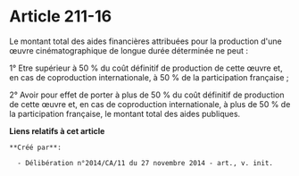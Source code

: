 # Article 211-16

Le montant total des aides financières attribuées pour la production d'une œuvre cinématographique de longue durée déterminée
ne peut : 

1° Etre supérieur à 50 % du coût définitif de production de cette œuvre et, en cas de coproduction internationale, à 50 % de
la participation française ; 

2° Avoir pour effet de porter à plus de 50 % du coût définitif de production de cette œuvre et, en cas de coproduction
internationale, à plus de 50 % de la participation française, le montant total des aides publiques.

**Liens relatifs à cet article**

	**Créé par**:

	  - Délibération n°2014/CA/11 du 27 novembre 2014 - art., v. init.
